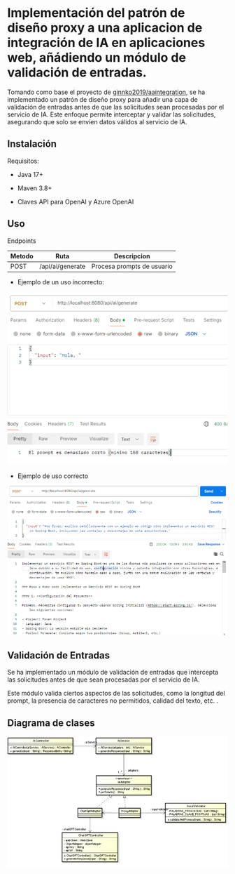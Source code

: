 # Implementación del patrón de diseño proxy a una aplicacion de integración de IA en aplicaciones web, añádiendo un módulo de validación de entradas.

Tomando como base el proyecto de [ginnko2019/aaintegration](https://github.com/ginnko2019/aaintegration), se ha implementado un patrón de diseño proxy para añadir una capa de validación de entradas
antes de que las solicitudes sean procesadas por el servicio de IA. Este enfoque permite interceptar y validar las solicitudes, asegurando que solo se envíen
datos válidos al servicio de IA.


## Instalación

Requisitos:

* Java 17+

* Maven 3.8+

* Claves API para OpenAI y Azure OpenAI

## Uso

Endpoints


| Metodo  | Ruta    | Descripcion |
|---------|---------|-------------|
| POST| /api/ai/generate | Procesa prompts de usuario     |

* Ejemplo de un uso incorrecto:

![bad ex](Assets/badEj.png)

* Ejemplo de uso correcto

![good ex](Assets/goodEx.png)

## Validación de Entradas

Se ha implementado un módulo de validación de entradas que intercepta las solicitudes antes de que sean procesadas por el servicio de IA.

Este módulo valida ciertos aspectos de las solicitudes, como la longitud del prompt, la presencia de caracteres no permitidos, calidad del texto, etc.
.

## Diagrama de clases

![Diagrama de clases](Assets/diagramaClases.png)


